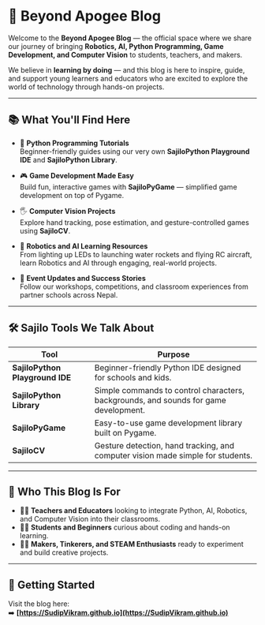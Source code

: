 # 🌟 Beyond Apogee Blog

Welcome to the **Beyond Apogee Blog** — the official space where we share our journey of bringing **Robotics, AI, Python Programming, Game Development, and Computer Vision** to students, teachers, and makers.

We believe in **learning by doing** — and this blog is here to inspire, guide, and support young learners and educators who are excited to explore the world of technology through hands-on projects.

---

## 📚 What You'll Find Here

- 🐍 **Python Programming Tutorials**  
  Beginner-friendly guides using our very own **SajiloPython Playground IDE** and **SajiloPython Library**.

- 🎮 **Game Development Made Easy**  
  Build fun, interactive games with **SajiloPyGame** — simplified game development on top of Pygame.

- 🖐️ **Computer Vision Projects**  
  Explore hand tracking, pose estimation, and gesture-controlled games using **SajiloCV**.

- 🚀 **Robotics and AI Learning Resources**  
  From lighting up LEDs to launching water rockets and flying RC aircraft, learn Robotics and AI through engaging, real-world projects.

- 🎉 **Event Updates and Success Stories**  
  Follow our workshops, competitions, and classroom experiences from partner schools across Nepal.

---

## 🛠️ Sajilo Tools We Talk About

| Tool                           | Purpose                                    |
|----------------------------------|--------------------------------------------|
| **SajiloPython Playground IDE**  | Beginner-friendly Python IDE designed for schools and kids. |
| **SajiloPython Library**         | Simple commands to control characters, backgrounds, and sounds for game development. |
| **SajiloPyGame**                 | Easy-to-use game development library built on Pygame. |
| **SajiloCV**                     | Gesture detection, hand tracking, and computer vision made simple for students. |

---

## 🏫 Who This Blog Is For

- 👩‍🏫 **Teachers and Educators** looking to integrate Python, AI, Robotics, and Computer Vision into their classrooms.
- 👩‍💻 **Students and Beginners** curious about coding and hands-on learning.
- 🧑‍🔬 **Makers, Tinkerers, and STEAM Enthusiasts** ready to experiment and build creative projects.

---

## 🌱 Getting Started

Visit the blog here:  
➡️ **[https://SudipVikram.github.io](https://SudipVikram.github.io)**  
